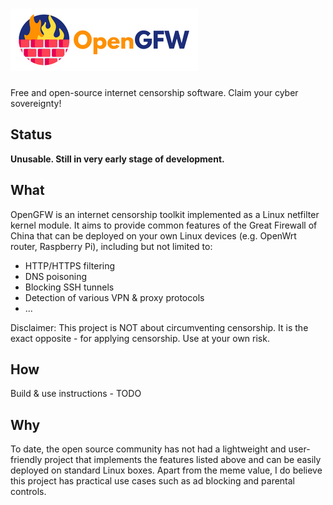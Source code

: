 # ![OpenGFW](logo.png)

Free and open-source internet censorship software. Claim your cyber sovereignty!

## Status

**Unusable. Still in very early stage of development.**

## What

OpenGFW is an internet censorship toolkit implemented as a Linux netfilter kernel module. It aims to provide common features of the Great Firewall of China that can be deployed on your own Linux devices (e.g. OpenWrt router, Raspberry Pi), including but not limited to:

- HTTP/HTTPS filtering
- DNS poisoning
- Blocking SSH tunnels
- Detection of various VPN & proxy protocols
- ...

Disclaimer: This project is NOT about circumventing censorship. It is the exact opposite - for applying censorship. Use at your own risk.

## How

Build & use instructions - TODO

## Why

To date, the open source community has not had a lightweight and user-friendly project that implements the features listed above and can be easily deployed on standard Linux boxes. Apart from the meme value, I do believe this project has practical use cases such as ad blocking and parental controls.
